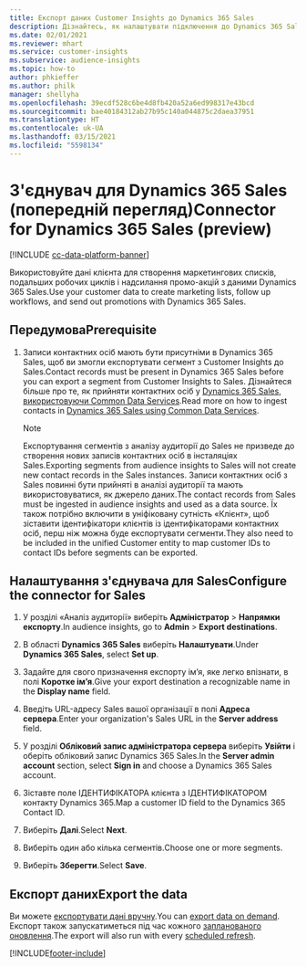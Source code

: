 ```yaml
---
title: Експорт даних Customer Insights до Dynamics 365 Sales
description: Дізнайтесь, як налаштувати підключення до Dynamics 365 Sales.
ms.date: 02/01/2021
ms.reviewer: mhart
ms.service: customer-insights
ms.subservice: audience-insights
ms.topic: how-to
author: phkieffer
ms.author: philk
manager: shellyha
ms.openlocfilehash: 39ecdf528c6be4d8fb420a52a6ed998317e43bcd
ms.sourcegitcommit: bae40184312ab27b95c140a044875c2daea37951
ms.translationtype: HT
ms.contentlocale: uk-UA
ms.lasthandoff: 03/15/2021
ms.locfileid: "5598134"
---
```

# <a name="connector-for-dynamics-365-sales-preview"></a><span data-ttu-id="ecd34-103">З'єднувач для Dynamics 365 Sales (попередній перегляд)</span><span class="sxs-lookup"><span data-stu-id="ecd34-103">Connector for Dynamics 365 Sales (preview)</span></span>

[!INCLUDE [cc-data-platform-banner](../includes/cc-data-platform-banner.md)]

<span data-ttu-id="ecd34-104">Використовуйте дані клієнта для створення маркетингових списків, подальших робочих циклів і надсилання промо-акцій з даними Dynamics 365 Sales.</span><span class="sxs-lookup"><span data-stu-id="ecd34-104">Use your customer data to create marketing lists, follow up workflows, and send out promotions with Dynamics 365 Sales.</span></span>

## <a name="prerequisite"></a><span data-ttu-id="ecd34-105">Передумова</span><span class="sxs-lookup"><span data-stu-id="ecd34-105">Prerequisite</span></span>

1. <span data-ttu-id="ecd34-106">Записи контактних осіб мають бути присутніми в Dynamics 365 Sales, щоб ви змогли експортувати сегмент з Customer Insights до Sales.</span><span class="sxs-lookup"><span data-stu-id="ecd34-106">Contact records must be present in Dynamics 365 Sales before you can export a segment from Customer Insights to Sales.</span></span> <span data-ttu-id="ecd34-107">Дізнайтеся більше про те, як прийняти контактних осіб у [Dynamics 365 Sales, використовуючи Common Data Services](connect-power-query.md).</span><span class="sxs-lookup"><span data-stu-id="ecd34-107">Read more on how to ingest contacts in [Dynamics 365 Sales using Common Data Services](connect-power-query.md).</span></span>

   > [!NOTE]
   > <span data-ttu-id="ecd34-108">Експортування сегментів з аналізу аудиторії до Sales не призведе до створення нових записів контактних осіб в інсталяціях Sales.</span><span class="sxs-lookup"><span data-stu-id="ecd34-108">Exporting segments from audience insights to Sales will not create new contact records in the Sales instances.</span></span> <span data-ttu-id="ecd34-109">Записи контактних осіб з Sales повинні бути прийняті в аналізі аудиторії та мають використовуватися, як джерело даних.</span><span class="sxs-lookup"><span data-stu-id="ecd34-109">The contact records from Sales must be ingested in audience insights and used as a data source.</span></span> <span data-ttu-id="ecd34-110">Їх також потрібно включити в уніфіковану сутність «Клієнт», щоб зіставити ідентифікатори клієнтів із ідентифікаторами контактних осіб, перш ніж можна буде експортувати сегменти.</span><span class="sxs-lookup"><span data-stu-id="ecd34-110">They also need to be included in the unified Customer entity to map customer IDs to contact IDs before segments can be exported.</span></span>

## <a name="configure-the-connector-for-sales"></a><span data-ttu-id="ecd34-111">Налаштування з'єднувача для Sales</span><span class="sxs-lookup"><span data-stu-id="ecd34-111">Configure the connector for Sales</span></span>

1. <span data-ttu-id="ecd34-112">У розділі «Аналіз аудиторії» виберіть **Адміністратор** > **Напрямки експорту**.</span><span class="sxs-lookup"><span data-stu-id="ecd34-112">In audience insights, go to **Admin** > **Export destinations**.</span></span>

1. <span data-ttu-id="ecd34-113">В області **Dynamics 365 Sales** виберіть **Налаштувати**.</span><span class="sxs-lookup"><span data-stu-id="ecd34-113">Under **Dynamics 365 Sales**, select **Set up**.</span></span>

1. <span data-ttu-id="ecd34-114">Задайте для свого призначення експорту ім’я, яке легко впізнати, в полі **Коротке ім’я**.</span><span class="sxs-lookup"><span data-stu-id="ecd34-114">Give your export destination a recognizable name in the **Display name** field.</span></span>

1. <span data-ttu-id="ecd34-115">Введіть URL-адресу Sales вашої організації в полі **Адреса сервера**.</span><span class="sxs-lookup"><span data-stu-id="ecd34-115">Enter your organization's Sales URL in the **Server address** field.</span></span>

1. <span data-ttu-id="ecd34-116">У розділі **Обліковий запис адміністратора сервера** виберіть **Увійти** і оберіть обліковий запис Dynamics 365 Sales.</span><span class="sxs-lookup"><span data-stu-id="ecd34-116">In the **Server admin account** section, select **Sign in** and choose a Dynamics 365 Sales account.</span></span>

1. <span data-ttu-id="ecd34-117">Зіставте поле ІДЕНТИФІКАТОРА клієнта з ІДЕНТИФІКАТОРОМ контакту Dynamics 365.</span><span class="sxs-lookup"><span data-stu-id="ecd34-117">Map a customer ID field to the Dynamics 365 Contact ID.</span></span>

1. <span data-ttu-id="ecd34-118">Виберіть **Далі**.</span><span class="sxs-lookup"><span data-stu-id="ecd34-118">Select **Next**.</span></span>

1. <span data-ttu-id="ecd34-119">Виберіть один або кілька сегментів.</span><span class="sxs-lookup"><span data-stu-id="ecd34-119">Choose one or more segments.</span></span>

1. <span data-ttu-id="ecd34-120">Виберіть **Зберегти**.</span><span class="sxs-lookup"><span data-stu-id="ecd34-120">Select **Save**.</span></span>

## <a name="export-the-data"></a><span data-ttu-id="ecd34-121">Експорт даних</span><span class="sxs-lookup"><span data-stu-id="ecd34-121">Export the data</span></span>

<span data-ttu-id="ecd34-122">Ви можете [експортувати дані вручну](export-destinations.md).</span><span class="sxs-lookup"><span data-stu-id="ecd34-122">You can [export data on demand](export-destinations.md).</span></span> <span data-ttu-id="ecd34-123">Експорт також запускатиметься під час кожного [запланованого оновлення](system.md#schedule-tab).</span><span class="sxs-lookup"><span data-stu-id="ecd34-123">The export will also run with every [scheduled refresh](system.md#schedule-tab).</span></span>


[!INCLUDE[footer-include](../includes/footer-banner.md)]